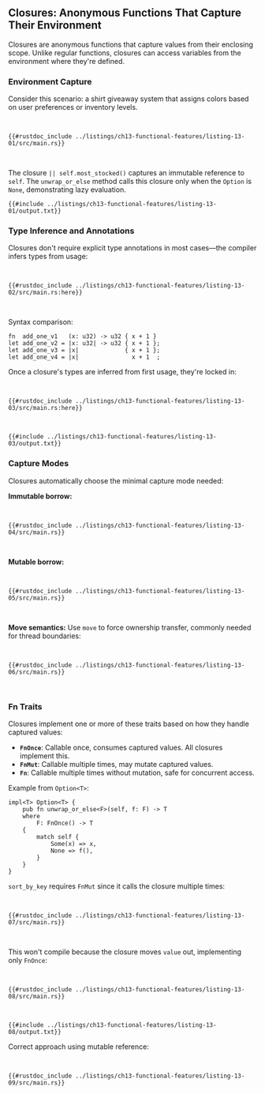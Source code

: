 <!-- Old heading. Do not remove or links may break. -->

<a id="closures-anonymous-functions-that-can-capture-their-environment"></a>

## Closures: Anonymous Functions That Capture Their Environment

Closures are anonymous functions that capture values from their enclosing scope. Unlike regular functions, closures can access variables from the environment where they're defined.

<!-- Old headings. Do not remove or links may break. -->

<a id="creating-an-abstraction-of-behavior-with-closures"></a>
<a id="refactoring-using-functions"></a>
<a id="refactoring-with-closures-to-store-code"></a>

### Environment Capture

Consider this scenario: a shirt giveaway system that assigns colors based on user preferences or inventory levels.

<Listing number="13-1" file-name="src/main.rs" caption="Shirt company giveaway situation">

```rust,editable,noplayground
{{#rustdoc_include ../listings/ch13-functional-features/listing-13-01/src/main.rs}}
```

</Listing>

The closure `|| self.most_stocked()` captures an immutable reference to `self`. The `unwrap_or_else` method calls this closure only when the `Option` is `None`, demonstrating lazy evaluation.

```console
{{#include ../listings/ch13-functional-features/listing-13-01/output.txt}}
```

### Type Inference and Annotations

Closures don't require explicit type annotations in most cases—the compiler infers types from usage:

<Listing number="13-2" file-name="src/main.rs" caption="Optional type annotations in closures">

```rust,editable
{{#rustdoc_include ../listings/ch13-functional-features/listing-13-02/src/main.rs:here}}
```

</Listing>

Syntax comparison:
```rust,editable,ignore
fn  add_one_v1   (x: u32) -> u32 { x + 1 }
let add_one_v2 = |x: u32| -> u32 { x + 1 };
let add_one_v3 = |x|             { x + 1 };
let add_one_v4 = |x|               x + 1  ;
```

Once a closure's types are inferred from first usage, they're locked in:

<Listing number="13-3" file-name="src/main.rs" caption="Type inference locks closure parameter types">

```rust,editable,ignore,does_not_compile
{{#rustdoc_include ../listings/ch13-functional-features/listing-13-03/src/main.rs:here}}
```

</Listing>

```console
{{#include ../listings/ch13-functional-features/listing-13-03/output.txt}}
```

### Capture Modes

Closures automatically choose the minimal capture mode needed:

**Immutable borrow:**
<Listing number="13-4" file-name="src/main.rs" caption="Immutable reference capture">

```rust,editable
{{#rustdoc_include ../listings/ch13-functional-features/listing-13-04/src/main.rs}}
```

</Listing>

**Mutable borrow:**
<Listing number="13-5" file-name="src/main.rs" caption="Mutable reference capture">

```rust,editable
{{#rustdoc_include ../listings/ch13-functional-features/listing-13-05/src/main.rs}}
```

</Listing>

**Move semantics:**
Use `move` to force ownership transfer, commonly needed for thread boundaries:

<Listing number="13-6" file-name="src/main.rs" caption="Force ownership with `move`">

```rust,editable
{{#rustdoc_include ../listings/ch13-functional-features/listing-13-06/src/main.rs}}
```

</Listing>

<!-- Old headings. Do not remove or links may break. -->

<a id="storing-closures-using-generic-parameters-and-the-fn-traits"></a>
<a id="limitations-of-the-cacher-implementation"></a>
<a id="moving-captured-values-out-of-the-closure-and-the-fn-traits"></a>

### Fn Traits

Closures implement one or more of these traits based on how they handle captured values:

- **`FnOnce`**: Callable once, consumes captured values. All closures implement this.
- **`FnMut`**: Callable multiple times, may mutate captured values.
- **`Fn`**: Callable multiple times without mutation, safe for concurrent access.

Example from `Option<T>`:
```rust,editable,ignore
impl<T> Option<T> {
    pub fn unwrap_or_else<F>(self, f: F) -> T
    where
        F: FnOnce() -> T
    {
        match self {
            Some(x) => x,
            None => f(),
        }
    }
}
```

`sort_by_key` requires `FnMut` since it calls the closure multiple times:

<Listing number="13-7" file-name="src/main.rs" caption="Using `sort_by_key` with `FnMut`">

```rust,editable
{{#rustdoc_include ../listings/ch13-functional-features/listing-13-07/src/main.rs}}
```

</Listing>

This won't compile because the closure moves `value` out, implementing only `FnOnce`:

<Listing number="13-8" file-name="src/main.rs" caption="FnOnce closure incompatible with `sort_by_key`">

```rust,editable,ignore,does_not_compile
{{#rustdoc_include ../listings/ch13-functional-features/listing-13-08/src/main.rs}}
```

</Listing>

```console
{{#include ../listings/ch13-functional-features/listing-13-08/output.txt}}
```

Correct approach using mutable reference:

<Listing number="13-9" file-name="src/main.rs" caption="FnMut closure with mutable reference">

```rust,editable
{{#rustdoc_include ../listings/ch13-functional-features/listing-13-09/src/main.rs}}
```

</Listing>

[unwrap-or-else]: ../std/option/enum.Option.html#method.unwrap_or_else
